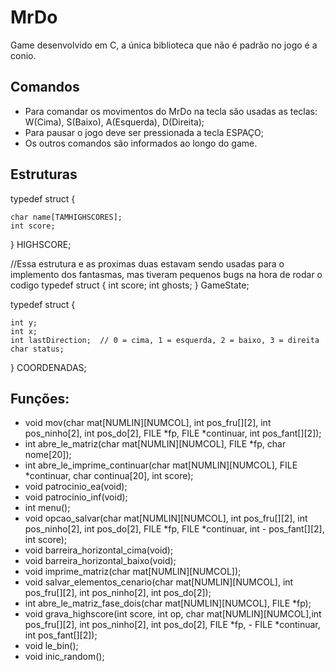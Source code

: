 # MrDo
Game desenvolvido em C, a única biblioteca que não é padrão no jogo é a conio.

## Comandos
- Para comandar os movimentos do MrDo na tecla são usadas as teclas: W(Cima), S(Baixo), A(Esquerda), D(Direita);
- Para pausar o jogo deve ser pressionada a tecla ESPAÇO;
- Os outros comandos são informados ao longo do game.

## Estruturas

typedef struct {

    char name[TAMHIGHSCORES];
    int score;
} HIGHSCORE;

//Essa estrutura e as proximas duas estavam sendo usadas para o implemento dos fantasmas, mas tiveram pequenos bugs na hora de rodar o codigo
typedef struct {
    int score;
    int ghosts;
} GameState;

typedef struct {

    int y;
    int x;
    int lastDirection;  // 0 = cima, 1 = esquerda, 2 = baixo, 3 = direita
    char status;
} COORDENADAS;

## Funções:
- void mov(char mat[NUMLIN][NUMCOL], int pos_fru[][2], int pos_ninho[2], int pos_do[2], FILE *fp, FILE *continuar, int pos_fant[][2]);
- int abre_le_matriz(char mat[NUMLIN][NUMCOL], FILE *fp, char nome[20]);
- int abre_le_imprime_continuar(char mat[NUMLIN][NUMCOL], FILE *continuar, char continua[20], int score);
- void patrocinio_ea(void);
- void patrocinio_inf(void);
- int menu();
- void opcao_salvar(char mat[NUMLIN][NUMCOL], int pos_fru[][2], int pos_ninho[2], int pos_do[2], FILE *fp, FILE *continuar, int - pos_fant[][2], int score);
- void barreira_horizontal_cima(void);
- void barreira_horizontal_baixo(void);
- void imprime_matriz(char mat[NUMLIN][NUMCOL]);
- void salvar_elementos_cenario(char mat[NUMLIN][NUMCOL], int pos_fru[][2], int pos_ninho[2], int pos_do[2]);
- int abre_le_matriz_fase_dois(char mat[NUMLIN][NUMCOL], FILE *fp);
- void grava_highscore(int score, int op, char mat[NUMLIN][NUMCOL],int pos_fru[][2], int pos_ninho[2], int pos_do[2], FILE *fp, - FILE *continuar, int pos_fant[][2]);
- void le_bin();
- void inic_random();
